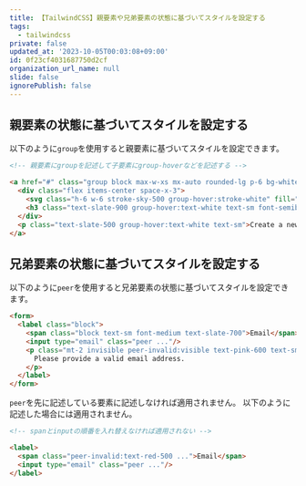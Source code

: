 ```yaml
---
title: 【TailwindCSS】親要素や兄弟要素の状態に基づいてスタイルを設定する
tags:
  - tailwindcss
private: false
updated_at: '2023-10-05T00:03:08+09:00'
id: 0f23cf4031687750d2cf
organization_url_name: null
slide: false
ignorePublish: false
---
```

## 親要素の状態に基づいてスタイルを設定する

以下のように`group`を使用すると親要素に基づいてスタイルを設定できます。

```html
<!-- 親要素にgroupを記述して子要素にgroup-hoverなどを記述する -->

<a href="#" class="group block max-w-xs mx-auto rounded-lg p-6 bg-white ring-1 ring-slate-900/5 shadow-lg space-y-3 hover:bg-sky-500 hover:ring-sky-500">
  <div class="flex items-center space-x-3">
    <svg class="h-6 w-6 stroke-sky-500 group-hover:stroke-white" fill="none" viewBox="0 0 24 24"><!-- ... --></svg>
    <h3 class="text-slate-900 group-hover:text-white text-sm font-semibold">New project</h3>
  </div>
  <p class="text-slate-500 group-hover:text-white text-sm">Create a new project from a variety of starting templates.</p>
</a>

```

## 兄弟要素の状態に基づいてスタイルを設定する

以下のように`peer`を使用すると兄弟要素の状態に基づいてスタイルを設定できます。

```html
<form>
  <label class="block">
    <span class="block text-sm font-medium text-slate-700">Email</span>
    <input type="email" class="peer ..."/>
    <p class="mt-2 invisible peer-invalid:visible text-pink-600 text-sm">
      Please provide a valid email address.
    </p>
  </label>
</form>
```

`peer`を先に記述している要素に記述しなければ適用されません。
以下のように記述した場合には適用されません。

```html
<!-- spanとinputの順番を入れ替えなければ適用されない -->

<label>
  <span class="peer-invalid:text-red-500 ...">Email</span>
  <input type="email" class="peer ..."/>
</label>
```
